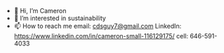 - 👋 Hi, I’m Cameron
- 👀 I’m interested in sustainability
- 📫 How to reach me
email: cdsguy7@gmail.com
LinkedIn: https://www.linkedin.com/in/cameron-small-116129175/
cell: 646-591-4033

